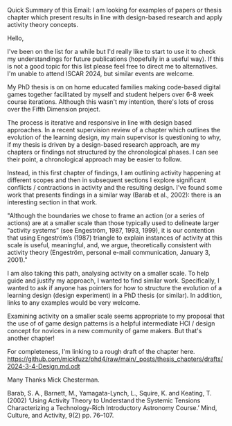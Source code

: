 Quick Summary of this Email: I am looking for examples of papers or thesis chapter which present results in line with design-based research and apply activity theory concepts.     


Hello,

I've been on the list for a while but I'd really like to start to use it to check my understandings for future publications (hopefully in a useful way). If this is not a good topic for this list please feel free to direct me to alternatives. I'm unable to attend ISCAR 2024, but similar events are welcome.

My PhD thesis is on on home educated families making code-based digital games together facilitated by myself and student helpers over 6-8 week course iterations. Although this wasn't my intention, there's lots of cross over the Fifth Dimension project.

The process is iterative and responsive in line with design based approaches. In a recent supervision review of a chapter which outlines the evolution of the learning design, my main supervisor is questioning to why, if my thesis is driven by a design-based research approach, are my chapters or findings not structured by the chronological phases. I can see their point, a chronological approach may be easier to follow.

Instead, in this first chapter of findings, I am outlining activity happening at different scopes and then in subsequent sections I explore significant conflicts / contractions in activity and the resulting design. I've found some work that presents findings in a similar way (Barab et al., 2002): there is an interesting section in that work.

"Although the boundaries we chose to frame an action (or a series of actions) are at a smaller scale than those typically used to delineate larger “activity systems” (see Engeström, 1987, 1993, 1999), it is our contention that using Engeström’s (1987) triangle to explain instances of activity at this scale is useful, meaningful, and, we argue, theoretically consistent with activity theory (Engeström, personal e-mail communication, January 3, 2001)."

I am also taking this path, analysing activity on a smaller scale. To help guide and justify my approach, I wanted to find similar work. Specifically, I wanted to ask if anyone has pointers for how to structure the evolution of a learning design (design experiment) in a PhD thesis (or similar). In addition, links to any examples would be very welcome.

Examining activity on a smaller scale seems appropriate to my proposal that the use of of game design patterns is a helpful intermediate HCI / design concept for novices in a new community of game makers. But that's another chapter!

For completeness, I'm linking to a rough draft of the chapter here.
https://github.com/mickfuzz/phd4/raw/main/_posts/thesis_chapters/drafts/2024-3-4-Design.md.odt


Many Thanks
Mick Chesterman.  


Barab, S. A., Barnett, M., Yamagata-Lynch, L., Squire, K. and Keating, T. (2002) ‘Using Activity Theory to Understand the Systemic Tensions Characterizing a Technology-Rich Introductory Astronomy Course.’ Mind, Culture, and Activity, 9(2) pp. 76–107.
